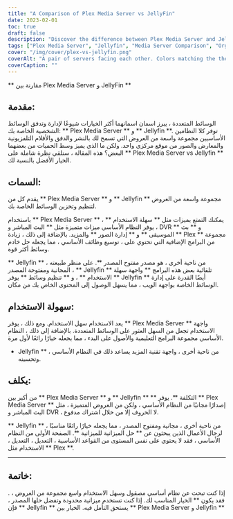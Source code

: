 ```yaml
---
title: "A Comparison of Plex Media Server vs JellyFin"
date: 2023-02-01
toc: true
draft: false
description: "Discover the difference between Plex Media Server and Jellyfin in this comprehensive comparison article for an informed decision on the best media server solution."
tags: ["Plex Media Server", "Jellyfin", "Media Server Comparison", "Organizing Media", "Streaming Media", "Open-Source Media Server", "Budget-Friendly Solution", "User-Friendly Interface", "Automatic Media Organization", "Live TV and DVR", "Music Streaming", "Photo Management", "Open-Source Community"]
cover: "/img/cover/plex-vs-jellyfin.png"
coverAlt: "A pair of servers facing each other. Colors matching the themes of plex, black and orange, and jellyfin, lightblue and purple."
coverCaption: ""
---
```


 ** مقارنة بين Plex Media Server و JellyFin **  ## مقدمة:  الوسائط المتعددة ، يبرز اسمان اسمانهما أكثر الخيارات شيوعًا لإدارة وتدفق الوسائط الشخصية الخاصة بك: ** Plex Media Server ** و ** Jellyfin **. توفر كلا النظامين الأساسيين مجموعة واسعة من العروض التي تسمح لك بالنشر والدفق والأفلام التلفزيونية والمعارض والصور من موقع مركزي واحد. ولكن ما الذي يميز وسط الحميات من بعضهما البعض؟ هذه المقالة ، سنلقي نظرة شاملة على ** Plex Media Server vs Jellyfin ** الخيار الأفضل بالنسبة لك.  ## السمات:  يقدم كل من ** Plex Media Server ** و ** Jellyfin ** مجموعة واسعة من العروض لتنظيم وتخزين الوسائط الخاصة بك.  باستخدام ** Plex Media Server ** ، يمكنك التمتع بميزات مثل ** سهلة الاستخدام ** ، يوفر النظام الأساسي ميزات متميزة مثل ** البث المباشر و DVR ** و ** بث الموسيقى ** و ** إدارة الصور ** والمزيد. بالإضافة إلى ذلك ، زيادة ** Plex ** مجموعة من البرامج الإضافية التي تحتوي على ، توسيع وظائف الأساسي ، مما يجعله حل خادم وسائط أكثر قوة.  ** Jellyfin ** ، من ناحية أخرى ، هو مصدر مفتوح المصدر **. على منظر طبيعته المجانية ومفتوحة المصدر ، ** Jellyfin ** تلقائية بعض هذه البرامج ** واجهة سهلة الاستخدام ** ، و ** تنظيم وسائط ** يوفر ** Jellyfin ** أيضًا القدرة على إدارة الوسائط الخاصة بواجهة الويب ، مما يسهل الوصول إلى المحتوى الخاص بك من مكان.  ## سهولة الاستخدام:  يعد الاستخدام سهل الاستخدام. ومع ذلك ، يوفر ** Plex Media Server ** واجهة الاستخدام تجعل من السهل العثور على الوسائط المتعددة. بالإضافة إلى ذلك ، النظام الأساسي مجموعة البرامج التعليمية والأصول على البدء ، مما يجعله خيارًا رائعًا لأول مرة.  * Jellyfin ** ، من ناحية أخرى ، واجهة تقنية المزيد يساعد ذلك في النظام الأساسي وتحسينه.  ## يكلف:  من أكبر بين ** Plex Media Server ** و ** Jellyfin ** ** التكلفة **. يوفر ** Plex Media Server ** إصدارًا مجانيًا من النظام الأساسي ، ولكن من العروض المتميزة ، مثل البث المباشر و DVR ، لا الحروف إلا من خلال اشتراك مدفوع.  ** Jellyfin ** ، من ناحية أخرى ، مجانية ومفتوح المصدر ، مما يجعله خيارًا رائعًا مناسبًا لرجال الأعمال الذين يبحثون عن ** حل الميزانية للميزانية **. الصفحة الأولى من النظام الأساسي ، فقد لا يحتوي على نفس المستوى من القواعد الأساسية ، التعديل ، التعديل ، الاستخدام مثل ** Plex **.  ______  ## خاتمة:  . إذا كنت تبحث عن نظام أساسي مصقول وسهل الاستخدام واسع مجموعة من العروض ، فقد يكون ** الخيار المناسب لك. إذا كنت تستخدم ميزانية محدودة وتفضل حلها المصدر ، فإن ** Jellyfin ** يستحق التأمل فيه. الخيار بين ** Plex Media Server و Jellyfin **